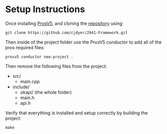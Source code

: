 # Setup Instructions

Once installing [ProsV5](https://pros.cs.purdue.edu/v5/getting-started/index.html#installing-pros), and cloning the [repository](https://github.com/cjdyer/2941-Framework) using: 

```
git clone https://github.com/cjdyer/2941-Framework.git 
```

Then inside of the project folder use the ProsV5 conductor to add all of the pros required files:

``` 
prosv5 conductor new-project . 
```

Then remove the following files from the project:
- src/
    - main.cpp
- include/
    - okapi/ (the whole folder)
    - main.h
    - api.h
   


Verify that everything is installed and setup correctly by building the project:

```
make
```



